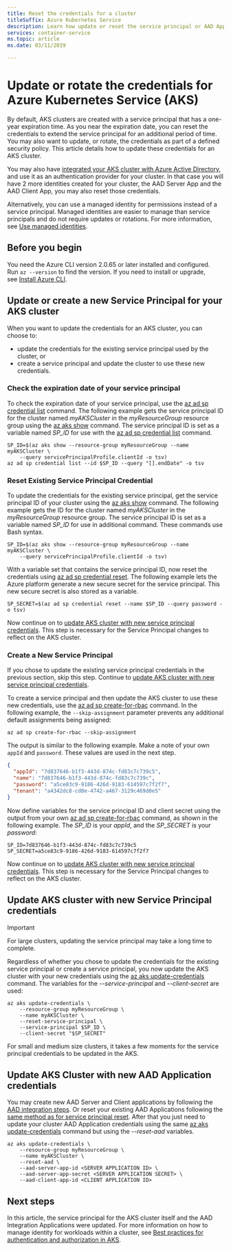 ```yaml
---
title: Reset the credentials for a cluster
titleSuffix: Azure Kubernetes Service
description: Learn how update or reset the service principal or AAD Application credentials for an Azure Kubernetes Service (AKS) cluster
services: container-service
ms.topic: article
ms.date: 03/11/2019

---
```


# Update or rotate the credentials for Azure Kubernetes Service (AKS)

By default, AKS clusters are created with a service principal that has a one-year expiration time. As you near the expiration date, you can reset the credentials to extend the service principal for an additional period of time. You may also want to update, or rotate, the credentials as part of a defined security policy. This article details how to update these credentials for an AKS cluster.

You may also have [integrated your AKS cluster with Azure Active Directory][aad-integration], and use it as an authentication provider for your cluster. In that case you will have 2 more identities created for your cluster, the AAD Server App and the AAD Client App, you may also reset those credentials.

Alternatively, you can use a managed identity for permissions instead of a service principal. Managed identities are easier to manage than service principals and do not require updates or rotations. For more information, see [Use managed identities](use-managed-identity.md).

## Before you begin

You need the Azure CLI version 2.0.65 or later installed and configured. Run `az --version` to find the version. If you need to install or upgrade, see [Install Azure CLI][install-azure-cli].

## Update or create a new Service Principal for your AKS cluster

When you want to update the credentials for an AKS cluster, you can choose to:

* update the credentials for the existing service principal used by the cluster, or
* create a service principal and update the cluster to use these new credentials.

### Check the expiration date of your service principal

To check the expiration date of your service principal, use the [az ad sp credential list][az-ad-sp-credential-list] command. The following example gets the service principal ID for the cluster named *myAKSCluster* in the *myResourceGroup* resource group using the [az aks show][az-aks-show] command. The service principal ID is set as a variable named *SP_ID* for use with the [az ad sp credential list][az-ad-sp-credential-list] command.

```azurecli
SP_ID=$(az aks show --resource-group myResourceGroup --name myAKSCluster \
    --query servicePrincipalProfile.clientId -o tsv)
az ad sp credential list --id $SP_ID --query "[].endDate" -o tsv
```

### Reset Existing Service Principal Credential

To update the credentials for the existing service principal, get the service principal ID of your cluster using the [az aks show][az-aks-show] command. The following example gets the ID for the cluster named *myAKSCluster* in the *myResourceGroup* resource group. The service principal ID is set as a variable named *SP_ID* for use in additional command. These commands use Bash syntax.

```azurecli-interactive
SP_ID=$(az aks show --resource-group myResourceGroup --name myAKSCluster \
    --query servicePrincipalProfile.clientId -o tsv)
```

With a variable set that contains the service principal ID, now reset the credentials using [az ad sp credential reset][az-ad-sp-credential-reset]. The following example lets the Azure platform generate a new secure secret for the service principal. This new secure secret is also stored as a variable.

```azurecli-interactive
SP_SECRET=$(az ad sp credential reset --name $SP_ID --query password -o tsv)
```

Now continue on to [update AKS cluster with new service principal credentials](#update-aks-cluster-with-new-service-principal-credentials). This step is necessary for the Service Principal changes to reflect on the AKS cluster.

### Create a New Service Principal

If you chose to update the existing service principal credentials in the previous section, skip this step. Continue to [update AKS cluster with new service principal credentials](#update-aks-cluster-with-new-service-principal-credentials).

To create a service principal and then update the AKS cluster to use these new credentials, use the [az ad sp create-for-rbac][az-ad-sp-create] command. In the following example, the `--skip-assignment` parameter prevents any additional default assignments being assigned:

```azurecli-interactive
az ad sp create-for-rbac --skip-assignment
```

The output is similar to the following example. Make a note of your own `appId` and `password`. These values are used in the next step.

```json
{
  "appId": "7d837646-b1f3-443d-874c-fd83c7c739c5",
  "name": "7d837646-b1f3-443d-874c-fd83c7c739c",
  "password": "a5ce83c9-9186-426d-9183-614597c7f2f7",
  "tenant": "a4342dc8-cd0e-4742-a467-3129c469d0e5"
}
```

Now define variables for the service principal ID and client secret using the output from your own [az ad sp create-for-rbac][az-ad-sp-create] command, as shown in the following example. The *SP_ID* is your *appId*, and the *SP_SECRET* is your *password*:

```console
SP_ID=7d837646-b1f3-443d-874c-fd83c7c739c5
SP_SECRET=a5ce83c9-9186-426d-9183-614597c7f2f7
```

Now continue on to [update AKS cluster with new service principal credentials](#update-aks-cluster-with-new-service-principal-credentials). This step is necessary for the Service Principal changes to reflect on the AKS cluster.

## Update AKS cluster with new Service Principal credentials

> [!IMPORTANT]
> For large clusters, updating the service principal may take a long time to complete.

Regardless of whether you chose to update the credentials for the existing service principal or create a service principal, you now update the AKS cluster with your new credentials using the [az aks update-credentials][az-aks-update-credentials] command. The variables for the *--service-principal* and *--client-secret* are used:

```azurecli-interactive
az aks update-credentials \
    --resource-group myResourceGroup \
    --name myAKSCluster \
    --reset-service-principal \
    --service-principal $SP_ID \
    --client-secret "$SP_SECRET"
```

For small and medium size clusters, it takes a few moments for the service principal credentials to be updated in the AKS.

## Update AKS Cluster with new AAD Application credentials

You may create new AAD Server and Client applications by following the [AAD integration steps][create-aad-app]. Or reset your existing AAD Applications following the [same method as for service principal reset](#reset-existing-service-principal-credential). After that you just need to update your cluster AAD Application credentials using the same [az aks update-credentials][az-aks-update-credentials] command but using the *--reset-aad* variables.

```azurecli-interactive
az aks update-credentials \
    --resource-group myResourceGroup \
    --name myAKSCluster \
    --reset-aad \
    --aad-server-app-id <SERVER APPLICATION ID> \
    --aad-server-app-secret <SERVER APPLICATION SECRET> \
    --aad-client-app-id <CLIENT APPLICATION ID>
```


## Next steps

In this article, the service principal for the AKS cluster itself and the AAD Integration Applications were updated. For more information on how to manage identity for workloads within a cluster, see [Best practices for authentication and authorization in AKS][best-practices-identity].

<!-- LINKS - internal -->
[install-azure-cli]: /cli/azure/install-azure-cli
[az-aks-show]: /cli/azure/aks#az-aks-show
[az-aks-update-credentials]: /cli/azure/aks#az-aks-update-credentials
[best-practices-identity]: operator-best-practices-identity.md
[aad-integration]: ./azure-ad-integration-cli.md
[create-aad-app]: ./azure-ad-integration-cli.md#create-azure-ad-server-component
[az-ad-sp-create]: /cli/azure/ad/sp#az-ad-sp-create-for-rbac
[az-ad-sp-credential-list]: /cli/azure/ad/sp/credential#az-ad-sp-credential-list
[az-ad-sp-credential-reset]: /cli/azure/ad/sp/credential#az-ad-sp-credential-reset
